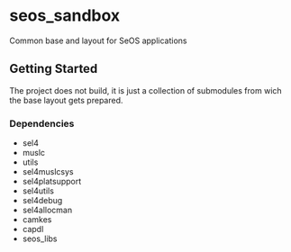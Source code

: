 # seos\_sandbox

Common base and layout for SeOS applications

## Getting Started

The project does not build, it is just a collection of submodules from wich the base layout gets prepared.

### Dependencies

* sel4
* muslc
* utils
* sel4muslcsys
* sel4platsupport
* sel4utils
* sel4debug
* sel4allocman
* camkes
* capdl
* seos\_libs

